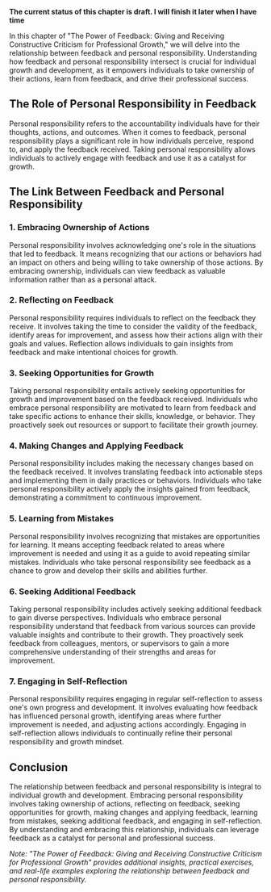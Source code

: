**The current status of this chapter is draft. I will finish it later when I have time**

In this chapter of "The Power of Feedback: Giving and Receiving Constructive Criticism for Professional Growth," we will delve into the relationship between feedback and personal responsibility. Understanding how feedback and personal responsibility intersect is crucial for individual growth and development, as it empowers individuals to take ownership of their actions, learn from feedback, and drive their professional success.

The Role of Personal Responsibility in Feedback
-----------------------------------------------

Personal responsibility refers to the accountability individuals have for their thoughts, actions, and outcomes. When it comes to feedback, personal responsibility plays a significant role in how individuals perceive, respond to, and apply the feedback received. Taking personal responsibility allows individuals to actively engage with feedback and use it as a catalyst for growth.

The Link Between Feedback and Personal Responsibility
-----------------------------------------------------

### 1. Embracing Ownership of Actions

Personal responsibility involves acknowledging one's role in the situations that led to feedback. It means recognizing that our actions or behaviors had an impact on others and being willing to take ownership of those actions. By embracing ownership, individuals can view feedback as valuable information rather than as a personal attack.

### 2. Reflecting on Feedback

Personal responsibility requires individuals to reflect on the feedback they receive. It involves taking the time to consider the validity of the feedback, identify areas for improvement, and assess how their actions align with their goals and values. Reflection allows individuals to gain insights from feedback and make intentional choices for growth.

### 3. Seeking Opportunities for Growth

Taking personal responsibility entails actively seeking opportunities for growth and improvement based on the feedback received. Individuals who embrace personal responsibility are motivated to learn from feedback and take specific actions to enhance their skills, knowledge, or behavior. They proactively seek out resources or support to facilitate their growth journey.

### 4. Making Changes and Applying Feedback

Personal responsibility includes making the necessary changes based on the feedback received. It involves translating feedback into actionable steps and implementing them in daily practices or behaviors. Individuals who take personal responsibility actively apply the insights gained from feedback, demonstrating a commitment to continuous improvement.

### 5. Learning from Mistakes

Personal responsibility involves recognizing that mistakes are opportunities for learning. It means accepting feedback related to areas where improvement is needed and using it as a guide to avoid repeating similar mistakes. Individuals who take personal responsibility see feedback as a chance to grow and develop their skills and abilities further.

### 6. Seeking Additional Feedback

Taking personal responsibility includes actively seeking additional feedback to gain diverse perspectives. Individuals who embrace personal responsibility understand that feedback from various sources can provide valuable insights and contribute to their growth. They proactively seek feedback from colleagues, mentors, or supervisors to gain a more comprehensive understanding of their strengths and areas for improvement.

### 7. Engaging in Self-Reflection

Personal responsibility requires engaging in regular self-reflection to assess one's own progress and development. It involves evaluating how feedback has influenced personal growth, identifying areas where further improvement is needed, and adjusting actions accordingly. Engaging in self-reflection allows individuals to continually refine their personal responsibility and growth mindset.

Conclusion
----------

The relationship between feedback and personal responsibility is integral to individual growth and development. Embracing personal responsibility involves taking ownership of actions, reflecting on feedback, seeking opportunities for growth, making changes and applying feedback, learning from mistakes, seeking additional feedback, and engaging in self-reflection. By understanding and embracing this relationship, individuals can leverage feedback as a catalyst for personal and professional success.

*Note: "The Power of Feedback: Giving and Receiving Constructive Criticism for Professional Growth" provides additional insights, practical exercises, and real-life examples exploring the relationship between feedback and personal responsibility.*
